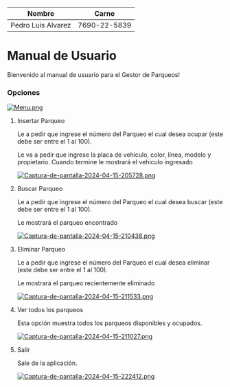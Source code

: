 | Nombre  | Carne |
| -------- | -------- |
| Pedro Luis Alvarez     | 7690-22-5839     |

# Manual de Usuario 
Bienvenido al manual de usuario para el Gestor de Parqueos!

### Opciones
[![Menu.png](https://i.postimg.cc/j5YHQYRy/Menu.png)](https://postimg.cc/B8NP4yLv)

1. Insertar Parqueo
 
    Le a pedir que ingrese el número del Parqueo el cual desea ocupar (este debe ser entre el 1 al 100).

    Le va a pedir que ingrese la placa de vehículo, color, línea, modelo y propietario.
    Cuando termine le mostrará el vehículo ingresado 
    
    [![Captura-de-pantalla-2024-04-15-205728.png](https://i.postimg.cc/SR9xpr9B/Captura-de-pantalla-2024-04-15-205728.png)](https://postimg.cc/ctsSRfXh)
   
   
2. Buscar Parqueo
 
    Le a pedir que ingrese el número del Parqueo el cual desea buscar (este debe ser entre el 1 al 100).

    Le mostrará el parqueo encontrado
    
    [![Captura-de-pantalla-2024-04-15-210438.png](https://i.postimg.cc/Nf4w2SQN/Captura-de-pantalla-2024-04-15-210438.png)](https://postimg.cc/N55nWN9T)
    
    
3. Eliminar Parqueo
 
    Le a pedir que ingrese el número del Parqueo el cual desea eliminar (este debe ser entre el 1 al 100).

    Le mostrará el parqueo recientemente eliminado
    
    [![Captura-de-pantalla-2024-04-15-211533.png](https://i.postimg.cc/QMggjQQW/Captura-de-pantalla-2024-04-15-211533.png)](https://postimg.cc/NyM24rPg)
    
    
4. Ver todos los parqueos
 
    Esta opción muestra todos los parqueos disponibles y ocupados.
    
    [![Captura-de-pantalla-2024-04-15-211027.png](https://i.postimg.cc/DZH1gxFH/Captura-de-pantalla-2024-04-15-211027.png)](https://postimg.cc/7G1CPM5n)
 
 
5. Salir
 
    Sale de la aplicación.
    
    [![Captura-de-pantalla-2024-04-15-222412.png](https://i.postimg.cc/X78kMcgG/Captura-de-pantalla-2024-04-15-222412.png)](https://postimg.cc/GH4yGDVd)